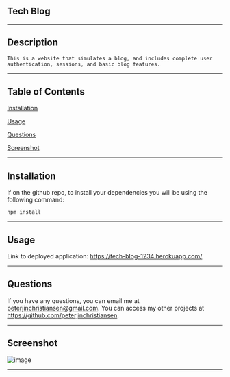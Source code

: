 ## Tech Blog

---
## Description

    This is a website that simulates a blog, and includes complete user authentication, sessions, and basic blog features.

---



## Table of Contents

[Installation](#installation)

[Usage](#usage)

[Questions](#questions)

[Screenshot](#screenshot)

---



## Installation

If on the github repo, to install your dependencies you will be using the following command:

    npm install

---




## Usage

Link to deployed application: https://tech-blog-1234.herokuapp.com/

---



## Questions

If you have any questions, you can email me at peterjinchristiansen@gmail.com. You can access my other projects at https://github.com/peterjinchristiansen.


---



## Screenshot

![image](https://user-images.githubusercontent.com/82626937/138556892-4f2fbab5-b869-4dc5-994a-a8c58117c137.png)

---